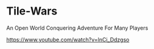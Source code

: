 # Tile-Wars
An Open World Conquering Adventure For Many Players

https://www.youtube.com/watch?v=lnCi_Ddzgso
